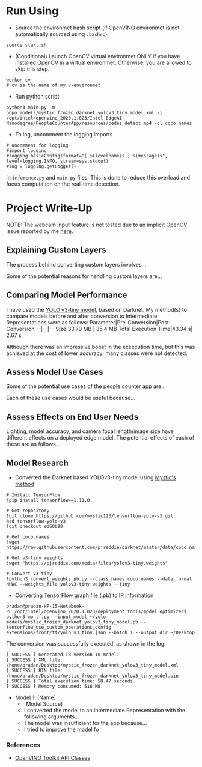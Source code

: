 # Run Using
* Source the environmet bash script (if OpenVINO environmet is not automatically sourced using `.bashrc`)
```
source start.sh
```
* (Conditional) Launch OpenCV virtual environmet ONLY if you have installed OpenCV in a virtual environmet. Otherwise, you are allowed to skip this step.
```
workon cv
# cv is the name of my v-environmet
```
* Run python script
```
python3 main.py -m popo_models/mystic_frozen_darknet_yolov3_tiny_model.xml -i /opt/intel/openvino_2020.1.023/Intel-EdgeAI-Nanodegree/PeopleCounterApp/resources/pedes_detect.mp4 -cl coco.names
```
* To log, uncomment the logging imports
```
# uncomment for logging
#import logging
#logging.basicConfig(format="[ %(levelname)s ] %(message)s", level=logging.INFO, stream=sys.stdout)
#log = logging.getLogger()
```
in `inference.py` and `main.py` files. This is done to reduce this overload and focus computation on the real-time detection.

# Project Write-Up

NOTE: The webcam input feature is not tested due to an implicit OpenCV issue reported by me [here](https://github.com/opencv/opencv/issues/17221).

## Explaining Custom Layers

The process behind converting custom layers involves...

Some of the potential reasons for handling custom layers are...

## Comparing Model Performance

I have used the [YOLO v3-tiny model](https://pjreddie.com/media/files/papers/YOLOv3.pdf), based on Darknet. My method(s) to compare models before and after conversion to Intermediate Representations
were as follows:
Parameter|Pre-Conversion|Post-Conversion
--|--|--
Size|33.79 MB | 35.4 MB
Total Execution Time|43.34 s| 2.67 s

Although there was an impressive boost in the exeecution time, but this was achieved at the cost of lower accuracy; many classes were not detected.

## Assess Model Use Cases

Some of the potential use cases of the people counter app are...

Each of these use cases would be useful because...

## Assess Effects on End User Needs

Lighting, model accuracy, and camera focal length/image size have different effects on a
deployed edge model. The potential effects of each of these are as follows...

## Model Research
* Converted the Darknet based YOLOv3-tiny model using [Mystic's method](https://github.com/mystic123/tensorflow-yolo-v3.git)
```
# Install TensorFlow
!pip install tensorflow==1.11.0

# Get repository
!git clone https://github.com/mystic123/tensorflow-yolo-v3.git
%cd tensorflow-yolo-v3
!git checkout ed60b90

# Get coco.names
!wget https://raw.githubusercontent.com/pjreddie/darknet/master/data/coco.names

# Get v3-tiny weights
!wget "https://pjreddie.com/media/files/yolov3-tiny.weights"

# Convert v3-tiny
!python3 convert_weights_pb.py --class_names coco.names --data_format NHWC --weights_file yolov3-tiny.weights --tiny
```
* Converting TensorFlow graph file (.pb) to IR information
```
pradan@pradan-HP-15-Notebook-PC:/opt/intel/openvino_2020.1.023/deployment_tools/model_optimizer$ python3 mo_tf.py --input_model ~/yolo-models/mystic_frozen_darknet_yolov3_tiny_model.pb --tensorflow_use_custom_operations_config extensions/front/tf/yolo_v3_tiny.json --batch 1 --output_dir ~/Desktop

```
The conversion was successfully executed, as shown in the log:
```
[ SUCCESS ] Generated IR version 10 model.
[ SUCCESS ] XML file: /home/pradan/Desktop/mystic_frozen_darknet_yolov3_tiny_model.xml
[ SUCCESS ] BIN file: /home/pradan/Desktop/mystic_frozen_darknet_yolov3_tiny_model.bin
[ SUCCESS ] Total execution time: 58.47 seconds.
[ SUCCESS ] Memory consumed: 516 MB.

```

- Model 1: [Name]
  - [Model Source]
  - I converted the model to an Intermediate Representation with the following arguments...
  - The model was insufficient for the app because...
  - I tried to improve the model fo
### References
* [OpenVINO Toolkit API Classes](https://docs.openvinotoolkit.org/2019_R3/ie_python_api.html)
